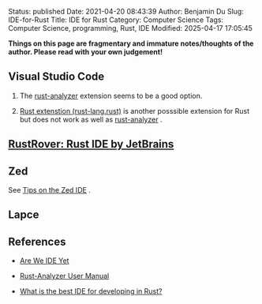 Status: published
Date: 2021-04-20 08:43:39
Author: Benjamin Du
Slug: IDE-for-Rust
Title: IDE for Rust
Category: Computer Science
Tags: Computer Science, programming, Rust, IDE
Modified: 2025-04-17 17:05:45

**Things on this page are fragmentary and immature notes/thoughts of the author. Please read with your own judgement!**


## Visual Studio Code

1. The 
    [rust-analyzer](https://marketplace.visualstudio.com/items?itemName=matklad.rust-analyzer)
    extension seems to be a good option.

2. [Rust extenstion (rust-lang.rust)](https://marketplace.visualstudio.com/items?itemName=rust-lang.rust) 
    is another posssible extension for Rust
    but does not work as well as 
    [rust-analyzer](https://marketplace.visualstudio.com/items?itemName=matklad.rust-analyzer)
    .

## [RustRover: Rust IDE by JetBrains](https://www.jetbrains.com/rust/)

## Zed

See 
[Tips on the Zed IDE]( https://www.legendu.net/misc/blog/tips-on-the-zed-ide )
.

## Lapce


## References

- [Are We IDE Yet](https://areweideyet.com/)

- [Rust-Analyzer User Manual](https://rust-analyzer.github.io/manual.html)

- [What is the best IDE for developing in Rust?](https://medium.com/cloud-native-the-gathering/whats-the-best-ide-for-developing-in-rust-5087d46006f5)
